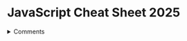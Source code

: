 # JavaScript Cheat Sheet 2025

<details>
<summary>Comments</summary>

<br/>

```sh
// This is a single line comment
 ```
```sh
/*
This is a multi line comment
*/
 ``` 
</details>
